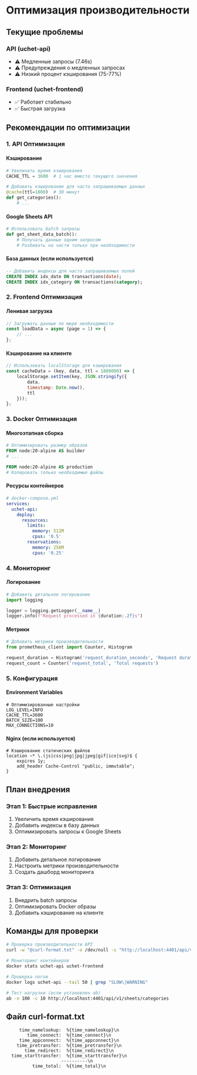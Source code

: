 # Оптимизация производительности

## Текущие проблемы

### API (uchet-api)
- ⚠️ Медленные запросы (7.46s)
- ⚠️ Предупреждения о медленных запросах
- ⚠️ Низкий процент кэширования (75-77%)

### Frontend (uchet-frontend)
- ✅ Работает стабильно
- ✅ Быстрая загрузка

## Рекомендации по оптимизации

### 1. API Оптимизация

#### Кэширование
```python
# Увеличить время кэширования
CACHE_TTL = 3600  # 1 час вместо текущего значения

# Добавить кэширование для часто запрашиваемых данных
@cache(ttl=1800)  # 30 минут
def get_categories():
    # ...
```

#### Google Sheets API
```python
# Использовать batch запросы
def get_sheet_data_batch():
    # Получать данные одним запросом
    # Разбивать на части только при необходимости
```

#### База данных (если используется)
```sql
-- Добавить индексы для часто запрашиваемых полей
CREATE INDEX idx_date ON transactions(date);
CREATE INDEX idx_category ON transactions(category);
```

### 2. Frontend Оптимизация

#### Ленивая загрузка
```javascript
// Загружать данные по мере необходимости
const loadData = async (page = 1) => {
    // ...
};
```

#### Кэширование на клиенте
```javascript
// Использовать localStorage для кэширования
const cacheData = (key, data, ttl = 1800000) => {
    localStorage.setItem(key, JSON.stringify({
        data,
        timestamp: Date.now(),
        ttl
    }));
};
```

### 3. Docker Оптимизация

#### Многоэтапная сборка
```dockerfile
# Оптимизировать размер образов
FROM node:20-alpine AS builder
# ...

FROM node:20-alpine AS production
# Копировать только необходимые файлы
```

#### Ресурсы контейнеров
```yaml
# docker-compose.yml
services:
  uchet-api:
    deploy:
      resources:
        limits:
          memory: 512M
          cpus: '0.5'
        reservations:
          memory: 256M
          cpus: '0.25'
```

### 4. Мониторинг

#### Логирование
```python
# Добавить детальное логирование
import logging

logger = logging.getLogger(__name__)
logger.info(f"Request processed in {duration:.2f}s")
```

#### Метрики
```python
# Добавить метрики производительности
from prometheus_client import Counter, Histogram

request_duration = Histogram('request_duration_seconds', 'Request duration')
request_count = Counter('request_total', 'Total requests')
```

### 5. Конфигурация

#### Environment Variables
```env
# Оптимизированные настройки
LOG_LEVEL=INFO
CACHE_TTL=3600
BATCH_SIZE=100
MAX_CONNECTIONS=10
```

#### Nginx (если используется)
```nginx
# Кэширование статических файлов
location ~* \.(js|css|png|jpg|jpeg|gif|ico|svg)$ {
    expires 1y;
    add_header Cache-Control "public, immutable";
}
```

## План внедрения

### Этап 1: Быстрые исправления
1. Увеличить время кэширования
2. Добавить индексы в базу данных
3. Оптимизировать запросы к Google Sheets

### Этап 2: Мониторинг
1. Добавить детальное логирование
2. Настроить метрики производительности
3. Создать дашборд мониторинга

### Этап 3: Оптимизация
1. Внедрить batch запросы
2. Оптимизировать Docker образы
3. Добавить кэширование на клиенте

## Команды для проверки

```bash
# Проверка производительности API
curl -w "@curl-format.txt" -o /dev/null -s "http://localhost:4401/api/v1/sheets/categories"

# Мониторинг контейнеров
docker stats uchet-api uchet-frontend

# Проверка логов
docker logs uchet-api --tail 50 | grep "SLOW\|WARNING"

# Тест нагрузки (если установлен ab)
ab -n 100 -c 10 http://localhost:4401/api/v1/sheets/categories
```

## Файл curl-format.txt
```
     time_namelookup:  %{time_namelookup}\n
        time_connect:  %{time_connect}\n
     time_appconnect:  %{time_appconnect}\n
    time_pretransfer:  %{time_pretransfer}\n
       time_redirect:  %{time_redirect}\n
  time_starttransfer:  %{time_starttransfer}\n
                     ----------\n
          time_total:  %{time_total}\n
``` 